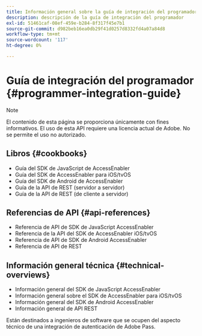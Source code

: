 ```yaml
---
title: Información general sobre la guía de integración del programador
description: descripción de la guía de integración del programador
exl-id: 51461caf-08ef-459e-b284-8f317f45e7b1
source-git-commit: d982beb16ea0db29f41d0257d8332fd4a07a84d8
workflow-type: tm+mt
source-wordcount: '117'
ht-degree: 0%

---
```


# Guía de integración del programador {#programmer-integration-guide}


>[!NOTE]
>
>El contenido de esta página se proporciona únicamente con fines informativos. El uso de esta API requiere una licencia actual de Adobe. No se permite el uso no autorizado.
>

## Libros {#cookbooks}

* Guía del SDK de JavaScript de AccessEnabler
* Guía del SDK de AccessEnabler para iOS/tvOS
* Guía del SDK de Android de AccessEnabler
* Guía de la API de REST (servidor a servidor)
* Guía de la API de REST (de cliente a servidor)

## Referencias de API {#api-references}

* Referencia de API de SDK de JavaScript AccessEnabler
* Referencia de la API del SDK de AccessEnabler iOS/tvOS
* Referencia de API de SDK de Android AccessEnabler
* Referencia de API de REST

## Información general técnica {#technical-overviews}

* Información general del SDK de JavaScript AccessEnabler
* Información general sobre el SDK de AccessEnabler para iOS/tvOS
* Información general del SDK de Android AccessEnabler
* Información general de API REST

Están destinados a ingenieros de software que se ocupen del aspecto técnico de una integración de autenticación de Adobe Pass.

<!--

>[!MORELIKETHIS]
>
>* Entitlement Flow
>* Programmer Use Cases
>* Error Reporting
>* Identifying Protected Resources
>* Temp Pass
>* Integrating the Media Token Verifier
>* User Metadata
>* Tracking Data in Adobe Pass Authentication
-->
